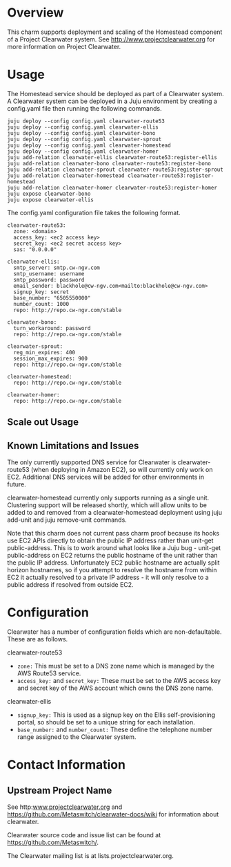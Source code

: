 # Overview

This charm supports deployment and scaling of the Homestead component of a Project Clearwater system.  See http://www.projectclearwater.org for more information on Project Clearwater.

# Usage

The Homestead service should be deployed as part of a Clearwater system.  A Clearwater system can be deployed in a Juju environment by creating a config.yaml file then running the following commands.

    juju deploy --config config.yaml clearwater-route53
    juju deploy --config config.yaml clearwater-ellis
    juju deploy --config config.yaml clearwater-bono
    juju deploy --config config.yaml clearwater-sprout
    juju deploy --config config.yaml clearwater-homestead
    juju deploy --config config.yaml clearwater-homer
    juju add-relation clearwater-ellis clearwater-route53:register-ellis
    juju add-relation clearwater-bono clearwater-route53:register-bono
    juju add-relation clearwater-sprout clearwater-route53:register-sprout
    juju add-relation clearwater-homestead clearwater-route53:register-homestead
    juju add-relation clearwater-homer clearwater-route53:register-homer
    juju expose clearwater-bono
    juju expose clearwater-ellis

The config.yaml configuration file takes the following format.

    clearwater-route53:
      zone: <domain>
      access_key: <ec2 access key>
      secret_key: <ec2 secret access key>
      sas: "0.0.0.0"

    clearwater-ellis:
      smtp_server: smtp.cw-ngv.com
      smtp_username: username
      smtp_password: password
      email_sender: blackhole@cw-ngv.com<mailto:blackhole@cw-ngv.com>
      signup_key: secret
      base_number: "6505550000"
      number_count: 1000
      repo: http://repo.cw-ngv.com/stable

    clearwater-bono:
      turn_workaround: password
      repo: http://repo.cw-ngv.com/stable

    clearwater-sprout:
      reg_min_expires: 400
      session_max_expires: 900
      repo: http://repo.cw-ngv.com/stable

    clearwater-homestead:
      repo: http://repo.cw-ngv.com/stable

    clearwater-homer:
      repo: http://repo.cw-ngv.com/stable

## Scale out Usage

## Known Limitations and Issues

The only currently supported DNS service for Clearwater is clearwater-route53 (when deploying in Amazon EC2), so will currently only work on EC2.  Additional DNS services will be added for other environments in future.

clearwater-homestead currently only supports running as a single unit.  Clustering support will be released shortly, which will allow units to be added to and removed from a clearwater-homestead deployment using juju add-unit and juju remove-unit commands.

Note that this charm does not current pass charm proof because its hooks use EC2 APIs directly to obtain the public IP address rather than unit-get public-address.  This is to work around what looks like a Juju bug - unit-get public-address on EC2 returns the public hostname of the unit rather than the public IP address.  Unfortunately EC2 public hostname are actually split horizon hostnames, so if you attempt to resolve the hostname from within EC2 it actually resolved to a private IP address - it will only resolve to a public address if resolved from outside EC2.

# Configuration

Clearwater has a number of configuration fields which are non-defaultable.  These are as follows.

clearwater-route53

-  `zone:` This must be set to a DNS zone name which is managed by the AWS Route53 service.
-  `access_key:` and `secret_key:` These must be set to the AWS access key and secret key of the AWS account which owns the DNS zone name.

clearwater-ellis

-  `signup_key:` This is used as a signup key on the Ellis self-provisioning portal, so should be set to a unique string for each installation.
-  `base_number:` and `number_count:` These define the telephone number range assigned to the Clearwater system.

# Contact Information

## Upstream Project Name

See http:www.projectclearwater.org and https://github.com/Metaswitch/clearwater-docs/wiki for information about clearwater.

Clearwater source code and issue list can be found at https://github.com/Metaswitch/.

The Clearwater mailing list is at lists.projectclearwater.org.
